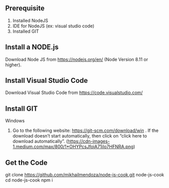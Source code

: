 ## Prerequisite
1) Installed NodeJS
2) IDE for NodeJS (ex: visual studio code)
3) Installed GIT

## Install a NODE.js
Download Node JS from  https://nodejs.org/en/ (Node Version 8.11 or higher).

## Install Visual Studio Code 
Download Visual Studio Code from https://code.visualstudio.com/

## Install GIT
 Windows
 1) Go to the following website: https://git-scm.com/download/win . If the download doesn’t start automatically, then click on “click here to download automatically”.
 (https://cdn-images-1.medium.com/max/800/1*OHYPcsJfoiA71iIo7HFNRA.png)
 

## Get the Code
git clone https://github.com/mikhailmendoza/node-js-cook.git node-js-cook
cd node-js-cook
npm i




